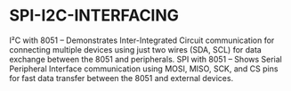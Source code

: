 # SPI-I2C-INTERFACING
I²C with 8051 – Demonstrates Inter-Integrated Circuit communication for connecting multiple devices using just two wires (SDA, SCL) for data exchange between the 8051 and peripherals.  SPI with 8051 – Shows Serial Peripheral Interface communication using MOSI, MISO, SCK, and CS pins for fast data transfer between the 8051 and external devices.
